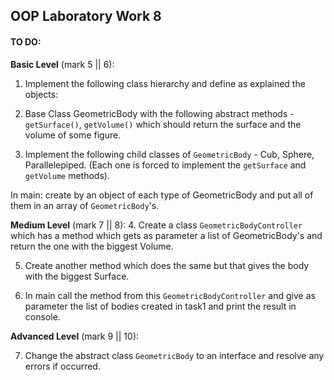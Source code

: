 ## OOP Laboratory Work 8

#### TO DO:
**Basic Level** (mark 5 || 6):
1. Implement the following class hierarchy and define as explained the objects:

2. Base Class GeometricBody with the following abstract methods - `getSurface()`, `getVolume()` which should return the surface and the volume of some figure.

3. Implement the following child classes of `GeometricBody` - Cub, Sphere, Parallelepiped. (Each one is forced to implement the `getSurface` and `getVolume` methods).

In main: create by an object of each type of GeometricBody and put all of them in an array of `GeometricBody`'s.

**Medium Level** (mark 7 || 8):
4. Create a class `GeometricBodyController` which has a method which gets as parameter a list of GeometricBody's and return the one with the biggest Volume.

5. Create another method which does the same but that gives the body with the biggest Surface.

6. In main call the method from this `GeometricBodyController` and give as parameter the list of bodies created in task1 and print the result in console.

**Advanced Level** (mark 9 || 10):

7. Change the abstract class `GeometricBody` to an interface and resolve any errors if occurred.

